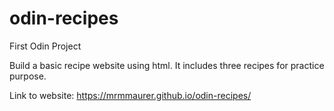 # odin-recipes
First Odin Project

Build a basic recipe website using html. It includes three recipes for practice purpose.

Link to website: https://mrmmaurer.github.io/odin-recipes/
